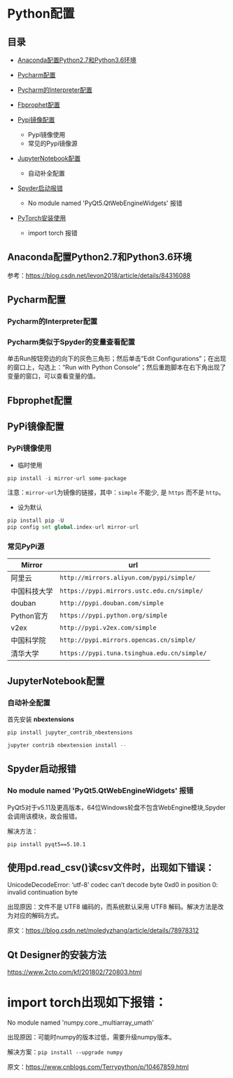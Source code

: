# Python配置

## 目录

* [Anaconda配置Python2.7和Python3.6环境](#Anaconda配置Python2.7和Python3.6环境)
* [Pycharm配置](#Pycharm配置)
* [Pycharm的Interpreter配置](#Pycharm的Interpreter配置)
* [Fbprophet配置](#Fbprophet配置)
* [Pypi镜像配置](#Pypi镜像配置)
    * Pypi镜像使用
    * 常见的Pypi镜像源
* [JupyterNotebook配置](#JupyterNotebook配置)
    * 自动补全配置
* [Spyder启动报错](#Spyder启动报错)
    * No module named 'PyQt5.QtWebEngineWidgets' 报错
    
* [PyTorch安装使用](# )
    * import torch 报错

## Anaconda配置Python2.7和Python3.6环境

参考：https://blog.csdn.net/levon2018/article/details/84316088

## Pycharm配置

### Pycharm的Interpreter配置

### Pycharm类似于Spyder的变量查看配置

单击Run按钮旁边的向下的灰色三角形；然后单击“Edit Configurations”；在出现的窗口上，勾选上：“Run with Python Console”；然后重跑脚本在右下角出现了变量的窗口，可以查看变量的值。

## Fbprophet配置

## PyPi镜像配置

### PyPi镜像使用

* 临时使用

``` Python
pip install -i mirror-url some-package
```

注意：`mirror-url`为镜像的链接，其中：`simple` 不能少, 是 `https` 而不是 `http`。

* 设为默认
``` Python
pip install pip -U
pip config set global.index-url mirror-url
```

### 常见PyPi源

|Mirror|url|
|------|---|
|阿里云|`http://mirrors.aliyun.com/pypi/simple/`|
|中国科技大学|`https://pypi.mirrors.ustc.edu.cn/simple/`|
|douban|`http://pypi.douban.com/simple`|
|Python官方|`https://pypi.python.org/simple`|
|v2ex|`http://pypi.v2ex.com/simple`|
|中国科学院|`http://pypi.mirrors.opencas.cn/simple/`|
|清华大学|`https://pypi.tuna.tsinghua.edu.cn/simple/`|

## JupyterNotebook配置

### 自动补全配置

首先安装 **nbextensions**
``` Python
pip install jupyter_contrib_nbextensions
```
``` Python
jupyter contrib nbextension install --
```
## Spyder启动报错

### No module named 'PyQt5.QtWebEngineWidgets' 报错

PyQt5对于v5.11及更高版本，64位Windows轮盘不包含WebEngine模块,Spyder会调用该模块，故会报错。

解决方法：

```
pip install pyqt5==5.10.1
```

## 使用pd.read_csv()读csv文件时，出现如下错误：

UnicodeDecodeError: ‘utf-8’ codec can’t decode byte 0xd0 in position 0: invalid continuation byte

出现原因：文件不是 UTF8 编码的，而系统默认采用 UTF8 解码。解决方法是改为对应的解码方式。

原文：https://blog.csdn.net/moledyzhang/article/details/78978312 


## Qt Designer的安装方法
https://www.2cto.com/kf/201802/720803.html

# import torch出现如下报错：

No module named 'numpy.core._multiarray_umath'

出现原因：可能时numpy的版本过低，需要升级numpy版本。

解决方案：`pip install --upgrade numpy`

原文：https://www.cnblogs.com/Terrypython/p/10467859.html
